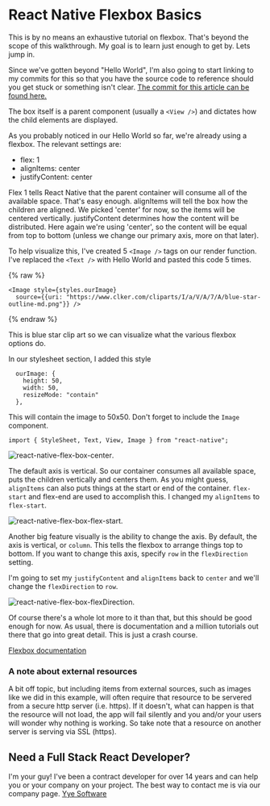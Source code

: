 # React Native Flexbox Basics

This is by no means an exhaustive tutorial on flexbox. That's beyond the scope of this walkthrough. My goal is to learn just enough to get by. Lets jump in.

Since we've gotten beyond "Hello World", I'm also going to start linking to my commits for this so that you have the source code to reference should you get stuck or something isn't clear. <a href="https://github.com/bbuchanan/react-native-sports-app/blob/84f3878714a8f0da9fa5cdcbf5ed0d16a0466424/App.js" target="_blank"> The commit for this article can be found here.</a>

The box itself is a parent component (usually a `<View />`) and dictates how the child elements are displayed.

As you probably noticed in our Hello World so far, we're already using a flexbox. The relevant settings are:

* flex: 1
* alignItems: center
* justifyContent: center

Flex 1 tells React Native that the parent container will consume all of the available space. That's easy enough. alignItems will tell the box how the children are aligned. We picked 'center' for now, so the items will be centered vertically. justifyContent determines how the content will be distributed. Here again we're using 'center', so the content will be equal from top to bottom (unless we change our primary axis, more on that later).

To help visualize this, I've created 5 `<Image />` tags on our render function. I've replaced the `<Text />` with Hello World and pasted this code 5 times.

{% raw %}

```
<Image style={styles.ourImage}
  source={{uri: "https://www.clker.com/cliparts/I/a/V/A/7/A/blue-star-outline-md.png"}} />
```

{% endraw %}

This is blue star clip art so we can visualize what the various flexbox options do.

In our stylesheet section, I added this style

```
  ourImage: {
    height: 50,
    width: 50,
    resizeMode: "contain"
  },
```

This will contain the image to 50x50. Don't forget to include the `Image` component.

```
import { StyleSheet, Text, View, Image } from "react-native";
```

![react-native-flex-box-center](/images/react-native-flex-box-center.png).

The default axis is vertical. So our container consumes all available space, puts the children vertically and centers them. As you might guess, `alignItems` can also puts things at the start or end of the container. `flex-start` and flex-end are used to accomplish this. I changed my `alignItems` to `flex-start`.

![react-native-flex-box-flex-start](/images/react-native-flex-box-flex-start.png).

Another big feature visually is the ability to change the axis. By default, the axis is vertical, or `column`. This tells the flexbox to arrange things top to bottom. If you want to change this axis, specify `row` in the `flexDirection` setting.

I'm going to set my `justifyContent` and `alignItems` back to `center` and we'll change the `flexDirection` to `row`.

![react-native-flex-box-flexDirection](/images/react-native-flex-box-flexDirection.png).

Of course there's a whole lot more to it than that, but this should be good enough for now. As usual, there is documentation and a million tutorials out there that go into great detail. This is just a crash course.

<a href="https://facebook.github.io/react-native/docs/flexbox.html" target="_blank">Flexbox documentation</a>

### A note about external resources

A bit off topic, but including items from external sources, such as images like we did in this example, will often require that resource to be servered from a secure http server (i.e. https). If it doesn't, what can happen is that the resource will not load, the app will fail silently and you and/or your users will wonder why nothing is working. So take note that a resource on another server is serving via SSL (https).

## Need a Full Stack React Developer?

I'm your guy! I've been a contract developer for over 14 years and can help you or your company on your project. The best way to contact me is via our company page. [Yye Software](https://www.yyesoftware.com)
